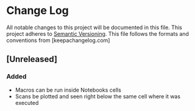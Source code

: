 # Change Log
All notable changes to this project will be documented in this file.
This project adheres to [Semantic Versioning](http://semver.org/).
This file follows the formats and conventions from [keepachangelog.com]


## [Unreleased]

### Added

- Macros can be run inside Notebooks cells
- Scans be plotted and seen right below the same cell where it was executed